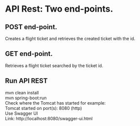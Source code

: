# API Rest: Two end-points.   
## POST end-point.    
Creates a flight ticket and retrieves the created ticket with the id.   
## GET end-point.      
Retrieves a flight ticket searched by the ticket id.
## Run API REST   
mvn clean install   
mvn spring-boot:run   
Check where the Tomcat has started for example:   
 Tomcat started on port(s): 8080 (http)   
 Use Swagger UI   
 Link: http://localhost:8080/swagger-ui.html    
